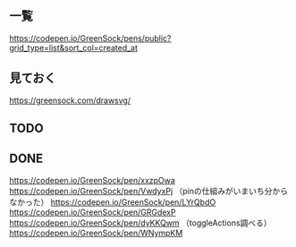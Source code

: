 ## 一覧
https://codepen.io/GreenSock/pens/public?grid_type=list&sort_col=created_at

## 見ておく
https://greensock.com/drawsvg/

## TODO

## DONE
https://codepen.io/GreenSock/pen/xxzpOwa
https://codepen.io/GreenSock/pen/VwdyxPj （pinの仕組みがいまいち分からなかった）
https://codepen.io/GreenSock/pen/LYrQbdO
https://codepen.io/GreenSock/pen/GRGdexP
https://codepen.io/GreenSock/pen/dyKKQwm （toggleActions調べる）
https://codepen.io/GreenSock/pen/WNympKM